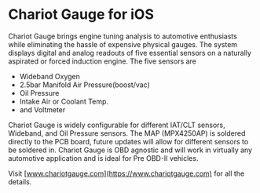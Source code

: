 # Chariot Gauge for iOS
Chariot Gauge brings engine tuning analysis to automotive enthusiasts while eliminating the hassle of expensive physical gauges. The system displays digital and analog readouts of five essential sensors on a naturally aspirated or forced induction engine. The five sensors are 
* Wideband Oxygen
* 2.5bar Manifold Air Pressure(boost/vac)
* Oil Pressure
* Intake Air or Coolant Temp. 
* and Voltmeter

Chariot Gauge is widely configurable for different IAT/CLT sensors, Wideband, and Oil Pressure sensors. The MAP (MPX4250AP) is soldered directly to the PCB board, future updates will allow for different sensors to be soldered in. Chariot Gauge is OBD agnostic and will work in virtually any automotive application and is ideal for Pre OBD-II vehicles.

Visit [www.chariotgauge.com](https://www.chariotgauge.com) for all the details.